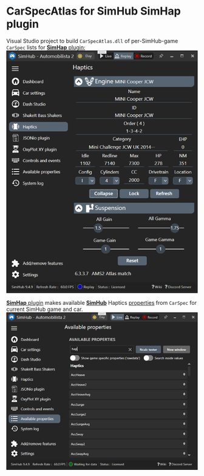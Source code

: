 # CarSpecAtlas for SimHub SimHap plugin
 Visual Studio project to build `CarSpecAtlas.dll` of per-SimHub-game `CarSpec` lists for [**SimHap** plugin](https://github.com/blekenbleu/SimHap);  
 ![](Doc/SimHap.png)  

 [**SimHap** plugin](https://github.com/blekenbleu/SimHap) makes available [**SimHub**](https://www.simhubdash.com/)
 Haptics [properties](https://github.com/SHWotever/SimHub/wiki/Javascript-Formula-Engine#accessing-simhub-properties-game-datas)
 from `CarSpec` for current SimHub game and car.  
 ![](Doc/Haptics.png)  
